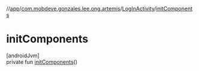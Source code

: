 //[app](../../../index.md)/[com.mobdeve.gonzales.lee.ong.artemis](../index.md)/[LogInActivity](index.md)/[initComponents](init-components.md)

# initComponents

[androidJvm]\
private fun [initComponents](init-components.md)()
